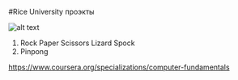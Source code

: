 #Rice University проэкты

![alt text][logo]

[logo]: http://www.rice.edu/_images/rice-logo.jpg "Rice University logo"

1.  Rock Paper Scissors Lizard Spock
2.  Pinpong




https://www.coursera.org/specializations/computer-fundamentals